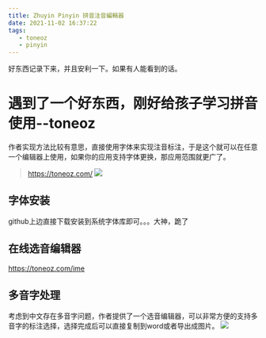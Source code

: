 ```yaml
---
title: Zhuyin Pinyin 拼音注音編輯器 
date: 2021-11-02 16:37:22
tags:
   - toneoz
   - pinyin
---
```

好东西记录下来，并且安利一下。如果有人能看到的话。
# 遇到了一个好东西，刚好给孩子学习拼音使用--toneoz
作者实现方法比较有意思，直接使用字体来实现注音标注，于是这个就可以在任意一个编辑器上使用，如果你的应用支持字体更换，那应用范围就更广了。
> https://toneoz.com/
![](ksnip_20211103-154448.png)
## 字体安装
github上边直接下载安装到系统字体库即可。。。大神，跪了
## 在线选音编辑器
https://toneoz.com/ime
## 多音字处理
考虑到中文存在多音字问题，作者提供了一个选音编辑器，可以非常方便的支持多音字的标注选择，选择完成后可以直接复制到word或者导出成图片。
![](ksnip_20211103-154040.png)